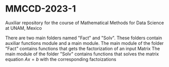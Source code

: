 # MMCCD-2023-1
Auxiliar repository for the course of Mathematical Methods for Data Science at UNAM, Mexico


There are two main folders named "Fact" and "Solv". These folders contain auxiliar functions module and a main module.
The main module of the folder "Fact" contains functions that gets the factorization of an input Matrix
The main module of the folder "Solv" contains functions that solves the matrix equation $Ax=b$ with the corresponding factoizations
